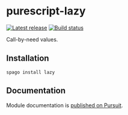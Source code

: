 # purescript-lazy

[![Latest release](http://img.shields.io/github/release/purescript/purescript-lazy.svg)](https://github.com/purescript/purescript-lazy/releases)
[![Build status](https://github.com/purescript/purescript-lazy/workflows/CI/badge.svg?branch=master)](https://github.com/purescript/purescript-lazy/actions?query=workflow%3ACI+branch%3Amaster)

Call-by-need values.

## Installation

```
spago install lazy
```

## Documentation

Module documentation is [published on Pursuit](http://pursuit.purescript.org/packages/purescript-lazy).
